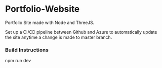 # Portfolio-Website
Portfolio Site made with Node and ThreeJS. 

Set up a CI/CD pipeline between Github and Azure to automatically update the site anytime a change is made to master branch. 

### Build Instructions
npm run dev
